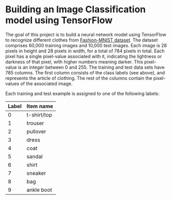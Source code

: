 # Building an Image Classification model using TensorFlow  

The goal of this project is to build a neural network model using TensorFlow to recognize different clothes from [Fashion-MNIST dataset](https://www.tensorflow.org/datasets/catalog/fashion_mnist). The dataset comprises 60,000 training images and 10,000 test images.
Each image is 28 pixels in height and 28 pixels in width, for a total of 784 pixels in total. Each pixel has a single pixel-value associated with it, indicating the lightness or darkness of that pixel, with higher numbers meaning darker. This pixel-value is an integer between 0 and 255. The training and test data sets have 785 columns. The first column consists of the class labels (see above), and represents the article of clothing. The rest of the columns contain the pixel-values of the associated image.

Each training and test example is assigned to one of the following labels:

| Label | Item name |
|---|-------------|
| 0 | t-shirt/top |
| 1 | trouser |
| 2 | pullover |
| 3 | dress |
| 4 | coat |
| 5 | sandal |
| 6 | shirt |
| 7 | sneaker |
| 8 | bag |
| 9 | ankle boot |
